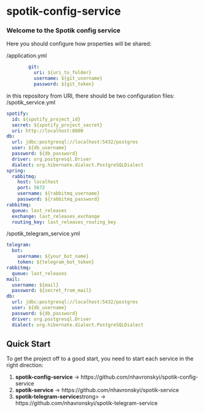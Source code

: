 # spotik-config-service

<h3>Welcome to the Spotik config service</h3>
Here you should configure how properties will be shared:


/application.yml
``` yml
        git:
          uri: ${uri_to_folder}
          username: ${git_username}
          password: ${git_token}
```

in this repository from URI, there should be two configuration files: 
</br>
/spotik_service.yml
``` yml
spotify:
  id: ${spotify_project_id}
  secret: ${spotify_project_secret}
  uri: http://localhost:8080
db:
  url: jdbc:postgresql://localhost:5432/postgres
  user: ${db_username}
  password: ${db_password}
  driver: org.postgresql.Driver
  dialect: org.hibernate.dialect.PostgreSQLDialect
spring:
  rabbitmq:
    host: localhost
    port: 5672
    username: ${rabbitmq_username}
    password: ${rabbitmq_password}
rabbitmq:
  queue: last_releases
  exchange: last_releases_exchange
  routing_key: last_releases_routing_key
```

/spotik_telegram_service.yml
```yml
telegram:
  bot:
    username: ${your_bot_name}
    token: ${telegram_bot_token}
rabbitmq:
  queue: last_releases
mail:
  username: ${mail}
  password: ${secret_from_mail}
db:
  url: jdbc:postgresql://localhost:5432/postgres
  user: ${db_username}
  password: ${db_password}
  driver: org.postgresql.Driver
  dialect: org.hibernate.dialect.PostgreSQLDialect
```

<h2>Quick Start</h2>
To get the project off to a good start, you need to start each service in the right direction:
<ol>
<li> <strong>spotik-config-service</strong> -> https://github.com/nhavronskyi/spotik-config-service</li>
<li> <strong>spotik-service</strong> -> https://github.com/nhavronskyi/spotik-service</li>
<li> <strong>spotik-telegram-service</strong>strong> -> https://github.com/nhavronskyi/spotik-telegram-service</li>
</ol>
